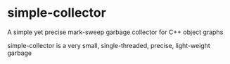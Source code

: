 # simple-collector
A simple yet precise mark-sweep garbage collector for C++ object graphs

simple-collector is a very small, single-threaded, precise, light-weight garbage
